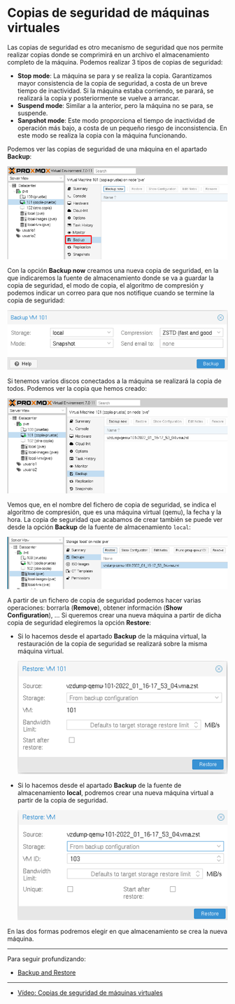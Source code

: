 # Copias de seguridad de máquinas virtuales

Las copias de seguridad es otro mecanismo de seguridad que nos permite realizar copias donde se comprimirá en un archivo el almacenamiento completo de la máquina. Podemos realizar 3 tipos de copias de seguridad:

* **Stop mode**: La máquina se para y se realiza la copia. Garantizamos mayor consistencia de la copia de seguridad, a costa de un breve tiempo de inactividad. Si la máquina estaba corriendo, se parará, se realizará la copia y posteriormente se vuelve a arrancar.
* **Suspend mode**: Similar a la anterior, pero la máquina no se para, se suspende.
* **Sanpshot mode**: Este modo proporciona el tiempo de inactividad de operación más bajo, a costa de un pequeño riesgo de inconsistencia. En este modo se realiza la copia con la máquina funcionando.

Podemos ver las copias de seguridad de una máquina en el apartado **Backup**:

![backup](img/backup1.png)

Con la opción **Backup now** creamos una nueva copia de seguridad, en la que indicaremos la fuente de almacenamiento donde se va a guardar la copia de seguridad, el modo de copia, el algoritmo de compresión y podemos indicar un correo para que nos notifique cuando se termine la copia de seguridad:

![backup](img/backup2.png)

Si tenemos varios discos conectados a la máquina se realizará la copia de todos. Podemos ver la copia que hemos creado:

![backup](img/backup3.png)

Vemos que, en el nombre del fichero de copia de seguridad, se indica el algoritmo de compresión, que es una máquina virtual (qemu), la fecha y la hora. La copia de seguridad que acabamos de crear también se puede ver desde la opción **Backup** de la fuente de almacenamiento `local`:

![backup](img/backup4.png)

A partir de un fichero de copia de seguridad podemos hacer varias operaciones: borrarla (**Remove**), obtener información (**Show Configuration**), ...
Si queremos crear una nueva máquina a partir de dicha copia de seguridad elegiremos la opción **Restore**:

* Si lo hacemos desde el apartado **Backup** de la máquina virtual, la restauración de la copia de seguridad se realizará sobre la misma máquina virtual.

    ![backup](img/backup5.png)

* Si lo hacemos desde el apartado **Backup** de la fuente de almacenamiento **local**, podremos crear una nueva máquina virtual a partir de la copia de seguridad.

    ![backup](img/backup6.png)

En las dos formas podremos elegir en que almacenamiento se crea la nueva máquina.

---

Para seguir profundizando:

* [Backup and Restore](https://pve.proxmox.com/wiki/Backup_and_Restore)

---

* [Vídeo: Copias de seguridad de máquinas virtuales](https://youtu.be/V-7xGQ72xbs)
